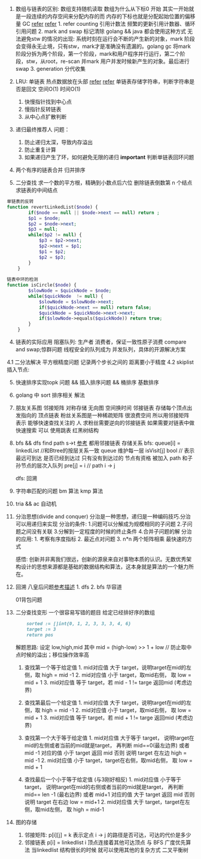 1. 数组与链表的区别:
    数组支持随机读取
    数组为什么从下标0 开始
        其实一开始就是一段连续的内存空间来分配内存的而 内存的下标也就是分配起始位置的偏移量
    GC [refer](https://cloud.tencent.com/developer/article/1072602) 
       [refer](https://github.com/KeKe-Li/For-learning-Go-Tutorial/blob/master/src/spec/02.0.md)
        1. refer counting 引用计数法
            频繁的更新引用计数器、循环引用问题
        2. mark and swap 标记清除 golang && java 都会使用这种方式
            无法避免stw 的情况的出现: 系统时刻在运行会不断的产生新的对象，mark 阶段会变得永无止境，只有stw，mark才是准确没有遗漏的。golang gc 将mark阶段分拆为两个阶段，第一个阶段，mark和用户程序并行运行，第二个阶段，stw，从root，re-scan 并mark 用户并发时候新产生的对象。最后进行swap
        3. generation 分代收集
    
2. LRU: 单链表 热点数据放在头部 [refer](https://github.com/golang/groupcache/blob/master/lru/lru.go) [refer](https://github.com/hashicorp/golang-lru)
   单链表存储字符串，判断字符串是否是回文
   空间O(1) 时间O(1)
   1. 快慢指针找到中心点
   2. 慢指针反转链表
   3. 从中心点扩散判断
   
3. 递归最终推荐人
    问题：
    1. 防止递归太深，导致内存溢出
    2. 防止重复计算
    3. 如果递归产生了环，如何避免无限的递归 __important__ 判断单链表回环问题
    
4. 两个有序的链表合并 归并排序

5. 二分查找
    求一个数的平方根，精确到小数点后六位
删除链表倒数第 n 个结点
求链表的中间结点    
```php
单链表的反转
function revertLinkedList($node) {
        if($node == null || $node->next == null) return ;
        $p1 = $node;
        $p2 = $node->next;
        $p3 = null;
        while($p2 != null) {
            $p3 = $p2->next;
            $p2->next = $p1;
            $p1 = $p2;
            $p2 = $p3;
        }
    }
    
链表中环的检测
function isCircle($node) {
        $slowNode = $quickNode = $node;
        while($quickNode  != null) {
            $slowNode = $slowNode->next;
            if($quickNode->next == null) return false;
            $quickNode = $quickNode->next->next;
            if($slowNode->equals($quickNode)) return true;
        }
    }
```
4. 链表的实际应用
阻塞队列: 生产者 消费者，保证一致性原子消费 compare and swap;惊群问题 
    线程安全的队列成为 并发队列，具体的开源解决方案

4.1 二分法解决 平方根精度问题 记录两个步长之间的 距离要小于精度
4.2 skiplist 插入节点: 
    
5. 快速排序实现topk 问题 && 插入排序问题 && 桶排序 基数排序
6. golang 中 sort 排序相关 解法

7. 朋友关系图
    邻接矩阵 对称存储 无向图 空间换时间
    邻接链表 存储每个顶点出发指向的 顶点链表
    粉丝关系图是一种稀疏矩阵 很浪费空间 所以用邻接矩阵 表示 能够快速查找关注的 人
    求粉丝需要逆向的邻接链表
    如果需要对链表中做快速搜索 可以 使用跳表 红黑树结构
    
8. bfs && dfs find path s->t  [参考](https://mp.weixin.qq.com/s/0BUBhSqmJJxlI_TISsO9xQ)
    都用邻接链表 存储关系
    bfs: 
        queue[i] = linkedList //和Btree的按层关系一致 queue 维护每一层
        isVisit[j] bool // 表示最远可到达 是否已经到达过 只有没有到达过的 节点有资格 被加入 path 和子孙节点的层次入队列
        pre[j] = i // path i -> j
        
    dfs: 回溯
    
10. 字符串匹配的问题
   bm 算法
   kmp 算法
11. tria && ac 自动机 

12. 分治思想(divide and conquer)
    分治是一种思想，递归是一种编码技巧.分治可以用递归来实现
    分治的条件:
        1.问题可以分解成为规模相同的子问题
        2.子问题之间没有关联
        3.分解到一定程度的时候的终止条件
        4.合并子问题的解
    分治的应用:
        1. 考察有序度指标
        2. 最近点对问题 
        3. n*n 两个矩阵相乘 最快速的方式
        
    感悟: 创新并非离我们很远，创新的源泉来自对事物本质的认识。无数优秀架构设计的思想来源都是基础的数据结构和算法，这本身就是算法的一个魅力所在。


13. 回溯
    八皇后问题[参考描述](https://juejin.im/post/5accdb236fb9a028bb195562)
        1. dfs
        2. bfs
    华容道
    
    01背包问题
    
14. 二分查找变形
    一个很容易写错的题目
    给定已经排好序的数组
    ```markdown
        sorted := []int{0, 1, 2, 3, 3, 3, 4, 6}
    	target := 3
	    return pos
    ```
    解题思路:
    设定 low,high,mid
    其中 mid = (high-low) >> 1 + low // 防止取中点时候的溢出；移位操作效率高
    1. 查找第一个等于给定值
            1. mid对应值 大于 target，说明target在mid的左侧，取 high = mid -1 
            2. mid对应值 小于 target，取mid右侧， 取 low = mid + 1 
            3. mid对应值 等于 target，若 mid - 1 != targe 返回mid (考虑边界)
            
    2. 查找第最后一个给定值
            1. mid对应值 大于 target，说明target在mid的左侧，取 high = mid -1 
            2. mid对应值 小于 target，取mid右侧， 取 low = mid + 1 
            3. mid对应值 等于 target，若 mid + 1 != targe 返回mid (考虑边界)
            
    3. 查找第一个大于等于给定值
            1. mid对应值 大于等于 target，
                说明target在mid的左侧或者当前的mid就是target，
                再判断 mid==0(最左边界) 或者 mid -1 对应的值 小于 target 返回 mid
                否则 说明 target 在左边 high = mid -1 
            2. mid对应值 小于 target，target在右侧，取mid右侧， 取 low = mid + 1
             
    4. 查找最后一个小于等于给定值 (与3刚好相反)
            1. mid对应值 小于等于 target，
                说明target在mid的右侧或者当前的mid就是target，
                再判断 mid== len -1 (最右边界) 或者 mid+1 对应的值 大于 target 返回 mid
                否则 说明 target 在右边 low = mid+1 
            2. mid对应值 大于 target，target在左侧，取mid左侧， 取 high = mid-1
            
15. 图的存储
    1. 邻接矩阵: p[i][j] = k 表示定点 i -> j 的路径是否可达，可达的代价是多少
    2. 邻接链表  p[i] = linkedlist i 顶点连接着其他可达顶点 与 BFS 广度优先算法
        当linkedlist 结构很长的时候 就可以使用其他的复杂方式 二叉平衡树
